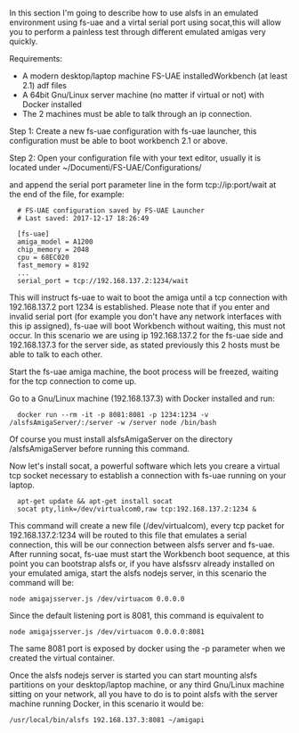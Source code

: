 In this section I'm going to describe how to use alsfs in an emulated environment using fs-uae and a virtal serial port using socat,this will allow you to perform a painless test through different emulated amigas very quickly.

Requirements:

- A modern desktop/laptop machine FS-UAE installedWorkbench (at least 2.1) adf files
- A 64bit Gnu/Linux server machine (no matter if virtual or not) with Docker installed
- The 2 machines must be able to talk through an ip connection.

Step 1:
Create a new fs-uae configuration with fs-uae launcher, this configuration must be able to boot workbench 2.1 or above.

Step 2: Open your configuration file with your text editor, usually it is located under ~/Documenti/FS-UAE/Configurations/

and append the serial port parameter line in the form tcp://ip:port/wait at the end of the file, for example:

```
  # FS-UAE configuration saved by FS-UAE Launcher
  # Last saved: 2017-12-17 18:26:49

  [fs-uae]
  amiga_model = A1200
  chip_memory = 2048
  cpu = 68EC020
  fast_memory = 8192
  ...
  serial_port = tcp://192.168.137.2:1234/wait
```

This will instruct fs-uae to wait to boot the amiga until a tcp connection with 192.168.137.2 port 1234 is established.
Please note that if you enter and invalid serial port (for example you don't have any network interfaces with this ip assigned), fs-uae will boot Workbench without waiting, this must not occur.
In this scenario we are using ip 192.168.137.2 for the fs-uae side and 192.168.137.3 for the server side, as stated previously this 2 hosts must be able to talk to each other.

Start the fs-uae amiga machine, the boot process will be freezed, waiting for the tcp connection to come up.

Go to a Gnu/Linux machine (192.168.137.3) with Docker installed and run:

```
  docker run --rm -it -p 8081:8081 -p 1234:1234 -v /alsfsAmigaServer/:/server -w /server node /bin/bash
```

Of course you must install alsfsAmigaServer on the directory /alsfsAmigaServer before running this command.

Now let's install socat, a powerful software which lets you creare a virtual tcp socket necessary to establish a connection with fs-uae running on your laptop.

```
  apt-get update && apt-get install socat
  socat pty,link=/dev/virtualcom0,raw tcp:192.168.137.2:1234 &
```

This command will create a new file (/dev/virtualcom), every tcp packet for 192.168.137.2:1234 will be routed to this file that emulates a serial connection, this will be our connection between alsfs server and fs-uae.
After running socat, fs-uae must start the Workbench boot sequence, at this point you can bootstrap alsfs or, if you have alsfssrv already installed on your emulated amiga, start the alsfs nodejs server, in this scenario the command will be:

```
node amigajsserver.js /dev/virtuacom 0.0.0.0
```

Since the default listening port is 8081, this command is equivalent to 

```
node amigajsserver.js /dev/virtuacom 0.0.0.0:8081
```

The same 8081 port is exposed by docker using the -p parameter when we created the virtual container.

Once the alsfs nodejs server is started you can start mounting alsfs partitions on your desktop/laptop machine, or any third Gnu/Linux machine sitting on your network, all you have to do is to point alsfs with the server machine running Docker, in this scenario it would be:

```
/usr/local/bin/alsfs 192.168.137.3:8081 ~/amigapi
```

